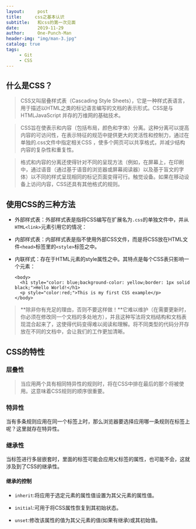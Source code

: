 ```yaml
---
layout:     post
title:     css之基本认识
subtitle:   和css的第一次见面
date:       2019-11-29
author:     One-Punch-Man
header-img: "img/man-3.jpg"
catalog: true
tags: 
     - Git
     - CSS
---
```




## 什么是CSS？

> CSS又叫层叠样式表（Cascading Style Sheets），它是一种样式表语言，用于描述以HTML之类的标记语言编写的文档的表示形式。CSS是与HTMLJavaScript 并存的万维网的基础技术。

> CSS旨在使表示和内容（包括布局，颜色和字体）分离。这种分离可以提高内容的可访问性，在表示特征的规范中提供更大的灵活性和控制力，通过在单独的.css文件中指定相关CSS ，使多个网页可以共享格式，并减少结构内容的复杂性和重复性。

> 格式和内容的分离还使得针对不同的呈现方法（例如，在屏幕上，在印刷中，通过语音（通过基于语音的浏览器或屏幕阅读器）以及基于盲文的字体）以不同的样式呈现相同的标记页面变得可行。触觉设备。如果在移动设备上访问内容，CSS还具有其他格式的规则。

## 使用CSS的三种方法

* 外部样式表：外部样式表是指将CSS编写在扩展名为`.css`的单独文件中，并从`HTML<link>`元素引用它的情况：
       
    <head>
      <meta charset="utf-8">
      <title>My CSS experiment</title>
      <link rel="stylesheet" href="你写的css文件名.css">
    </head>

* 内部样式表：内部样式表是指不使用外部CSS文件，而是将CSS放在HTML文件`<head>`标签里的`<style>`标签之中。
  
    <head>
      <meta charset="utf-8">
      <title>My CSS experiment</title>
      <style>
        h1 {
          color: blue;
          background-color: yellow;
          border: 1px solid black;
        }
      </style>
    </head>
    
* 内联样式：存在于HTML元素的style属性之中。其特点是每个CSS表只影响一个元素：

      <body>
        <h1 style="color: blue;background-color: yellow;border: 1px solid black;">Hello World!</h1>
        <p style="color:red;">This is my first CSS example</p>
      </body>

> **除非你有充足的理由，否则不要这样做！**它难以维护（在需要更新时，你必须在修改同一个文档的多处地方），并且这种写法将文档结构和文档表现混合起来了，这使得代码变得难以阅读和理解。将不同类型的代码分开存放在不同的文档中，会让我们的工作更加清晰。


## CSS的特性

### 层叠性

> 当应用两个具有相同特异性的规则时，将在CSS中排在最后的那个将被使用。这意味着CSS规则的顺序很重要。

### 特异性

当有多条规则应用在同一个标签上时，那么浏览器要选择应用哪一条规则在标签上呢？这里就存在特异性。

### 继承性

当标签进行多层嵌套时，里面的标签可能会应用父标签的属性，也可能不会，这就涉及到了CSS的继承性。

#### 继承的控制

* `inherit`:将应用于选定元素的属性值设置为其父元素的属性值。

* `initial`:可用于将CSS属性恢复到其初始状态。

* `unset`:修改该属性的值为其父元素的值(如果有继承)或其初始值。

